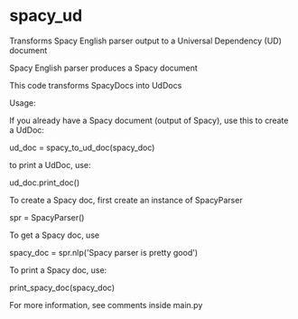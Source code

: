 # spacy_ud
Transforms Spacy English parser output to a Universal Dependency (UD) document

Spacy English parser produces a Spacy document

This code transforms SpacyDocs into UdDocs

Usage:

If you already have a Spacy document (output of Spacy), use this to create a UdDoc:

ud_doc = spacy_to_ud_doc(spacy_doc)

to print a UdDoc, use:

ud_doc.print_doc()

To create a Spacy doc, first create an instance of SpacyParser

spr = SpacyParser()

To get a Spacy doc, use

spacy_doc = spr.nlp('Spacy parser is pretty good')

To print a Spacy doc, use:

print_spacy_doc(spacy_doc)

For more information, see comments inside main.py
